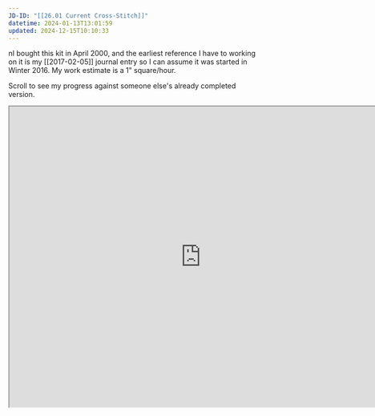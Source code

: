 ```yaml
---
JD-ID: "[[26.01 Current Cross-Stitch]]"
datetime: 2024-01-13T13:01:59
updated: 2024-12-15T10:10:33
---
```

nI bought this kit in April 2000, and the earliest reference I have to working on it is my [[2017-02-05]] journal entry so I can assume it was started in Winter 2016. My work estimate is a 1" square/hour.

Scroll to see my progress against someone else's already completed version.

<iframe id="sliderFrame"
		src="https://quantumgardener.info/slider?before=/assets/cross-stitch/danish-ships-2024-12-15.webp&after=/assets/cross-stitch/danish-ships.webp" 
		width="763" 
		height="600">
</iframe>